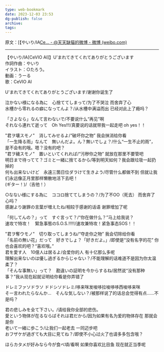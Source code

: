 ```yaml
---
type: web-bookmark
date: 2023-12-03 23:53
dg-publish: false
archive: 
tags:
---
```

原文：[【やいり/IA[Ce... - @天天缺猫的微博 - 微博 (weibo.com)](https://weibo.com/1878907367/L8tOKsgcl)

---

【やいり/IA[CeVIO AI]】U’まれてきてくれてありがとうございます  
作詞作曲：やいり  
イラスト：○たろう。  
動画：うーる  
歌：CeVIO AI  
  
U'まれてきてくれてありがとうございます/谢谢你诞生了  
  
泣かない様になる為に　心捨ててしまって/为了不哭泣 而舍弃了心  
水槽から零れるの癖になってんよ？/从水槽中满溢而出 已经对此上了瘾吗？  
  
「さよなら」なんて言わないで/不要说什么“再见”啊  
それなら連れて逝って　Oh Yes!!!/真要说的话就带我一起走吧 oh yes！！  
  
"君ヲ壊スモノ"　消してみせるよ/“破坏你之物” 我会抹消给你看  
「一生降る雨」なんて　無いんだよ。ん？無いでしょ？/什么“一生不止的雨”，是不会有的哦。嗯？没有的吧？  
"君ヲ穢スモノ"　置いといてくれれば/“污秽你之物” 就放在那里不要管吧  
明日まで待ってて？ゴミと一緒に捨てるから/等到明天如何？我会跟垃圾一起扔掉的  
何も出来ないけど　永遠三箇日位ダラけて生きよう/尽管什么都做不到 但就让我们永远像正月里那样懒散地活下去吧！  
(ギター！)/（吉他！）  
  
○なない様にする為に　ココロ捨ててしまうの？/为了不OO（死去） 而舍弃了心吗？  
感謝より謝罪の言葉が増えたね/相较于感谢的话语 谢罪增加了呢  
  
「何してんの？」って　すぐ言って？/“你在做什么？”马上给我说？  
速攻で特攻！　緊急事態のS.O.S.!!!!!/速攻兼特攻！紧急事态SOS！！  
  
"君ヲ奪ウモノ"　切り取ってしまうね/“夺走你之物” 我会切除给你看  
「名前の無い花」だって　好きでしょ？「好きだよ。」/即使是“没有名字的花” 你也会喜欢的吧？“喜欢哦。”  
君を愛す人　10億人は居るよ/会爱你的人 有十亿那么多呢  
理解出来ないのは優し過ぎるからじゃない？/不能理解的话难道不是因为你太温柔了？  
「そんな事無い」って？　勘違いの証明を今からするね/居然说“没有那种事？”我从现在起就证明给你看是你弄错了  
  
ドレミファソドラソ ドドシソドレミ/哆来咪发唆哆拉唆哆哆西唆哆来咪  
そー言われたらなんか…　そんな気しない？/被那样说了的话总会觉得有点……不是吗？  
  
君の悲しみを全て下さい。/请给我你全部的悲伤。  
愛という物体が在るならばそれは君だから/因为如果有名为爱的物体存在 那就会是你  
老いて一緒に歩こう/让我们一起老去 一同迈步吧  
おフザケが過ぎても大目に見てね？/即使不小心过火了也请多多包含哦？  
  
ほらカタメが好みなら今が食べ頃/看啊 如果你喜欢比目鱼 现在就正当季呢